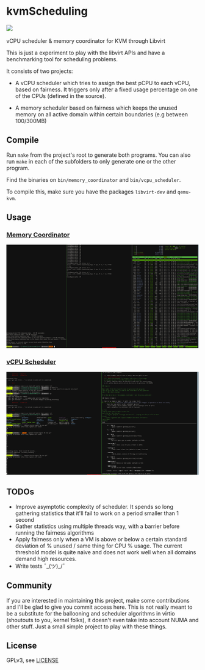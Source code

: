 # kvmScheduling

![](https://img.shields.io/badge/license-GPL-blue.svg)

vCPU scheduler &amp; memory coordinator for KVM through Libvirt

This is just a experiment to play with the libvirt APIs and
have a benchmarking tool for scheduling problems.

It consists of two projects:

  * A vCPU scheduler which tries to assign the best pCPU to each
  vCPU, based on fairness. It triggers only after a fixed usage
  percentage on one of the CPUs (defined in the source).

  * A memory scheduler based on fairness which keeps the unused memory
  on all active domain within certain boundaries (e.g between 100/300MB)

## Compile

Run `make` from the project's root to generate both programs.
You can also run `make` in each of the subfolders to only generate
one or the other program.

Find the binaries on `bin/memory_coordinator` and `bin/vcpu_scheduler`.

To compile this, make sure you have the packages `libvirt-dev` and `qemu-kvm`.

## Usage

### [Memory Coordinator](memory_coordinator/README.md)

![](memory_coordinator/mem.gif)

### [vCPU Scheduler](vcpu_scheduler/README.md)

![](vcpu_scheduler/vcpu.gif)

## TODOs

* Improve asymptotic complexity of scheduler. It spends so long gathering
statistics that it'll fail to work on a period smaller than 1 second
* Gather statistics using multiple threads way, with a barrier before
running the fairness algorithms
* Apply fairness only when a VM is above or below a certain standard deviation
of % unused / same thing for CPU % usage. The current threshold model is
quite naive and does not work well when all domains demand high resources.
* Write tests ¯\_(ツ)_/¯

## Community

If you are interested in maintaining this project, make some contributions
and I'll be glad to give you commit access here. This is not really meant
to be a substitute for the ballooning and scheduler algorithms in virtio
(shoutouts to you, kernel folks), it doesn't even take into account NUMA
and other stuff. Just a small simple project to play with these things.

## License

GPLv3, see [LICENSE](LICENSE)

